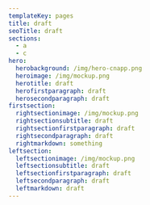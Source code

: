 ```yaml
---
templateKey: pages
title: draft
seoTitle: draft
sections:
  - a
  - c
hero:
  herobackground: /img/hero-cnapp.png
  heroimage: /img/mockup.png
  herotitle: draft
  herofirstparagraph: draft
  herosecondparagraph: draft
firstsection:
  rightsectionimage: /img/mockup.png
  rightsectionsubtitle: draft
  rightsectionfirstparagraph: draft
  rightsecondparagraph: draft
  rightmarkdown: something
leftsection:
  leftsectionimage: /img/mockup.png
  leftsectionsubtitle: draft
  leftsectionfirstparagraph: draft
  leftsecondparagraph: draft
  leftmarkdown: draft
---
```

